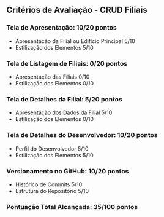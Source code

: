 ## Critérios de Avaliação - CRUD Filiais

### Tela de Apresentação: 10/20 pontos

- Apresentação da Filial ou Edifício Principal 5/10
- Estilização dos Elementos 5/10

### Tela de Listagem de Filiais: 0/20 pontos

- Apresentação das Filiais 0/10
- Estilização dos Elementos 0/10

### Tela de Detalhes da Filial: 5/20 pontos

- Apresentação dos Dados da Filial 5/10
- Estilização dos Elementos 0/10

### Tela de Detalhes do Desenvolvedor: 10/20 pontos

- Perfil do Desenvolvedor 5/10
- Estilização dos Elementos 5/10

### Versionamento no GitHub: 10/20 pontos

- Histórico de Commits 5/10
- Estrutura do Repositório 5/10

### Pontuação Total Alcançada: 35/100 pontos
